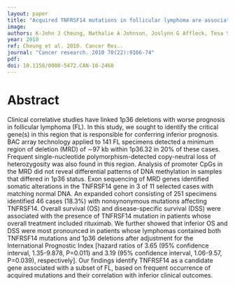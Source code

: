 ```yaml
---
layout: paper
title: "Acquired TNFRSF14 mutations in follicular lymphoma are associated with worse prognosis."
image: 
authors: K-John J Cheung, Nathalie A Johnson, Joslynn G Affleck, Tesa Severson, Christian Steidl, Susana Ben-Neriah, Jacqueline Schein, Ryan D Morin, Richard Moore, Sohrab P Shah, Hong Qian, Jessica E Paul, Adele Telenius, Thomas Relander, Wan Lam, Kerry Savage, Joseph M Connors, Carolyn Brown, Marco A Marra, Randy D Gascoyne, Douglas E Horsman
year: 2010
ref: Cheung et al. 2010. Cancer Res..
journal: "Cancer research. 2010 70(22):9166-74"
pdf: 
doi: 10.1158/0008-5472.CAN-10-2460
---
```


# Abstract

Clinical correlative studies have linked 1p36 deletions with worse prognosis in follicular lymphoma (FL). In this study, we sought to identify the critical gene(s) in this region that is responsible for conferring inferior prognosis. BAC array technology applied to 141 FL specimens detected a minimum region of deletion (MRD) of ∼97 kb within 1p36.32 in 20% of these cases. Frequent single-nucleotide polymorphism-detected copy-neutral loss of heterozygosity was also found in this region. Analysis of promoter CpGs in the MRD did not reveal differential patterns of DNA methylation in samples that differed in 1p36 status. Exon sequencing of MRD genes identified somatic alterations in the TNFRSF14 gene in 3 of 11 selected cases with matching normal DNA. An expanded cohort consisting of 251 specimens identified 46 cases (18.3%) with nonsynonymous mutations affecting TNFRSF14. Overall survival (OS) and disease-specific survival (DSS) were associated with the presence of TNFRSF14 mutation in patients whose overall treatment included rituximab. We further showed that inferior OS and DSS were most pronounced in patients whose lymphomas contained both TNFRSF14 mutations and 1p36 deletions after adjustment for the International Prognostic Index [hazard ratios of 3.65 (95% confidence interval, 1.35-9.878, P=0.011) and 3.19 (95% confidence interval, 1.06-9.57, P=0.039), respectively]. Our findings identify TNFRSF14 as a candidate gene associated with a subset of FL, based on frequent occurrence of acquired mutations and their correlation with inferior clinical outcomes.

